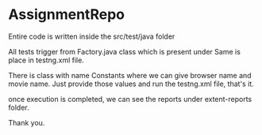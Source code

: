 # AssignmentRepo

Entire code is written inside the src/test/java folder

All tests trigger from Factory.java class which is present under
Same is place in testng.xml file.

There is class with name Constants where we can give browser name and movie name.
Just provide those values and run the testng.xml file, that's it.

once execution is completed, we can see the reports under extent-reports folder.

Thank you.
